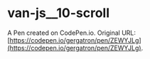 # van-js__10-scroll

A Pen created on CodePen.io. Original URL: [https://codepen.io/gergatron/pen/ZEWYJLg](https://codepen.io/gergatron/pen/ZEWYJLg).


